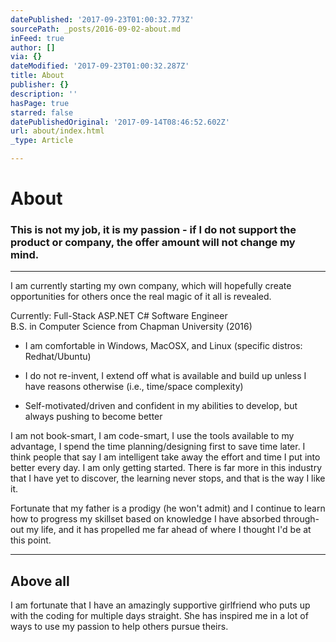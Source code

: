 ```yaml
---
datePublished: '2017-09-23T01:00:32.773Z'
sourcePath: _posts/2016-09-02-about.md
inFeed: true
author: []
via: {}
dateModified: '2017-09-23T01:00:32.287Z'
title: About
publisher: {}
description: ''
hasPage: true
starred: false
datePublishedOriginal: '2017-09-14T08:46:52.602Z'
url: about/index.html
_type: Article

---
```

# About

### **This is not my job, it is my passion - if I do not support the product or company, the offer amount will not change my mind.**

---

I am currently starting my own company, which will hopefully create opportunities for others once the real magic of it all is revealed.

Currently: Full-Stack ASP.NET C\# Software Engineer  
B.S. in Computer Science from Chapman University (2016)

* I am comfortable in Windows, MacOSX, and Linux (specific distros: Redhat/Ubuntu)

* I do not re-invent, I extend off what is available and build up unless I have reasons otherwise (i.e., time/space complexity)

* Self-motivated/driven and confident in my abilities to develop, but always pushing to become better

I am not book-smart, I am code-smart, I use the tools available to my advantage, I spend the time planning/designing first to save time later. I think people that say I am intelligent take away the effort and time I put into better every day. I am only getting started. There is far more in this industry that I have yet to discover, the learning never stops, and that is the way I like it.

Fortunate that my father is a prodigy (he won't admit) and I continue to learn how to progress my skillset based on knowledge I have absorbed through-out my life, and it has propelled me far ahead of where I thought I'd be at this point.

---

## **Above all**

I am fortunate that I have an amazingly supportive girlfriend who puts up with the coding for multiple days straight. She has inspired me in a lot of ways to use my passion to help others pursue theirs.